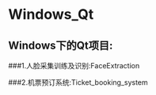 Windows_Qt
=========================

Windows下的Qt项目:
-------------------------

###1.人脸采集训练及识别:FaceExtraction

###2.机票预订系统:Ticket_booking_system
